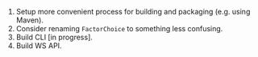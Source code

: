 1. Setup more convenient process for building and packaging (e.g. using Maven).
2. Consider renaming `FactorChoice` to something less confusing.
3. Build CLI [in progress].
4. Build WS API.
